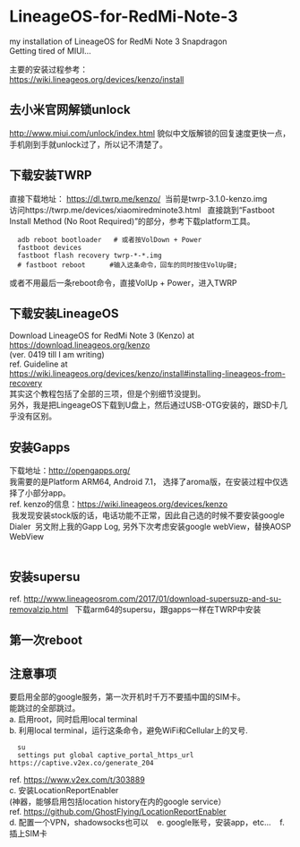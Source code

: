 # LineageOS-for-RedMi-Note-3
my installation of LineageOS for RedMi Note 3 Snapdragon  
Getting tired of MIUI...  

主要的安装过程参考：  
https://wiki.lineageos.org/devices/kenzo/install  

## 去小米官网解锁unlock  
  http://www.miui.com/unlock/index.html
  貌似中文版解锁的回复速度更快一点，手机刚到手就unlock过了，所以记不清楚了。   
  
## 下载安装TWRP
  直接下载地址： https://dl.twrp.me/kenzo/  当前是twrp-3.1.0-kenzo.img  
  访问https://twrp.me/devices/xiaomiredminote3.html  
  直接跳到“Fastboot Install Method (No Root Required)”的部分，参考下载platform工具。  
  ```
    adb reboot bootloader   # 或者按VolDown + Power
    fastboot devices
    fastboot flash recovery twrp-*-*.img
    # fastboot reboot      #输入这条命令，回车的同时按住VolUp键; 
  ```
  或者不用最后一条reboot命令，直接VolUp + Power，进入TWRP  

## 下载安装LineageOS  
  Download LineageOS for RedMi Note 3 (Kenzo) at   
    https://download.lineageos.org/kenzo  
    (ver. 0419 till I am writing)  
  ref. Guideline at  
    https://wiki.lineageos.org/devices/kenzo/install#installing-lineageos-from-recovery  
  其实这个教程包括了全部的三项，但是个别细节没提到。  
  另外，我是把LingeageOS下载到U盘上，然后通过USB-OTG安装的，跟SD卡几乎没有区别。  
  
## 安装Gapps
  下载地址：http://opengapps.org/  
  我需要的是Platform ARM64, Android 7.1， 选择了aroma版，在安装过程中仅选择了小部分app。  
  ref. kenzo的信息：https://wiki.lineageos.org/devices/kenzo  
  我发现安装stock版的话，电话功能不正常，因此自己选的时候不要安装google Dialer
  另文附上我的Gapp Log, 另外下次考虑安装google webView，替换AOSP WebView  
  
## 安装supersu  
  ref. http://www.lineageosrom.com/2017/01/download-supersuzp-and-su-removalzip.html  
  下载arm64的supersu，跟gapps一样在TWRP中安装  
  
## 第一次reboot
  
## 注意事项  
  要启用全部的google服务，第一次开机时千万不要插中国的SIM卡。  
  能跳过的全部跳过。  
  a. 启用root，同时启用local terminal  
  b. 利用local terminal，运行这条命令，避免WiFi和Cellular上的叉号.  
  ```
    su
    settings put global captive_portal_https_url https://captive.v2ex.co/generate_204
  ```  
  ref. https://www.v2ex.com/t/303889  
  c. 安装LocationReportEnabler  
      (神器，能够启用包括location history在内的google service）  
    ref.  https://github.com/GhostFlying/LocationReportEnabler  
  d. 配置一个VPN，shadowsocks也可以  
  e. google账号，安装app，etc...   
  f. 插上SIM卡
